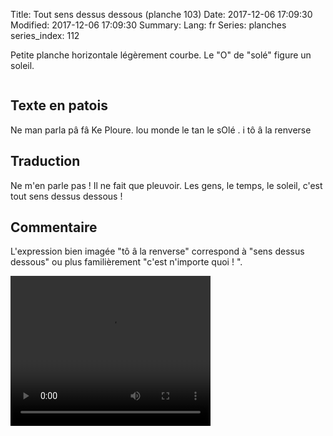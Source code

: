 Title: Tout sens dessus dessous (planche 103)
Date: 2017-12-06 17:09:30
Modified: 2017-12-06 17:09:30
Summary: 
Lang: fr
Series: planches
series_index: 112

Petite planche horizontale légèrement courbe. Le "O" de "solé" figure un soleil.

<figure class="image-block" style="float: center;">
  <img alt="" src="{static}/images/planche_103.png">
  <figcaption style="max-width: 580px"></figcaption>
</figure>


## Texte en patois
Ne man parla pâ fâ Ke  Ploure. lou monde le tan le sOlé . i tô â la renverse

## Traduction
Ne m'en parle pas ! Il ne fait que pleuvoir. Les gens, le temps, le soleil, c'est tout sens dessus dessous !

## Commentaire
L'expression bien imagée "tô â la renverse" correspond à "sens dessus dessous" ou plus familièrement "c'est n'importe quoi ! ".

<video width="320" height="240" controls>
  <source src="https://d1njpgd0ygatdn.cloudfront.net/video_103.mp4" type="video/mp4">
</video>
